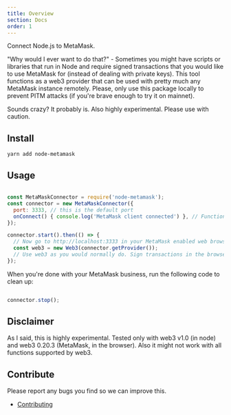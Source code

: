 ```yaml
---
title: Overview
section: Docs
order: 1
---
```


Connect Node.js to MetaMask.

"Why would I ever want to do that?" - Sometimes you might have scripts or libraries that run in Node and require signed transactions that you would like to use MetaMask for (instead of dealing with private keys). This tool functions as a web3 provider that can be used with pretty much any MetaMask instance remotely. Please, only use this package locally to prevent PITM attacks (if you're brave enough to try it on mainnet).

Sounds crazy? It probably is. Also highly experimental. Please use with caution.

## Install

```
yarn add node-metamask
```

## Usage

```js

const MetaMaskConnector = require('node-metamask');
const connector = new MetaMaskConnector({
  port: 3333, // this is the default port
  onConnect() { console.log('MetaMask client connected') }, // Function to run when MetaMask is connected (optional)
});

connector.start().then(() => {
  // Now go to http://localhost:3333 in your MetaMask enabled web browser.
  const web3 = new Web3(connector.getProvider());
  // Use web3 as you would normally do. Sign transactions in the browser.
});

```

When you're done with your MetaMask business, run the following code to clean up:

```js

connector.stop();

```

## Disclaimer

As I said, this is highly experimental. Tested only with web3 v1.0 (in node) and web3 0.20.3 (MetaMask, in the browser). Also it might not work with all functions supported by web3.

## Contribute

Please report any bugs you find so we can improve this.

- [Contributing](https://github.com/JoinColony/node-metamask/blob/master/.github/CONTRIBUTING.md)
